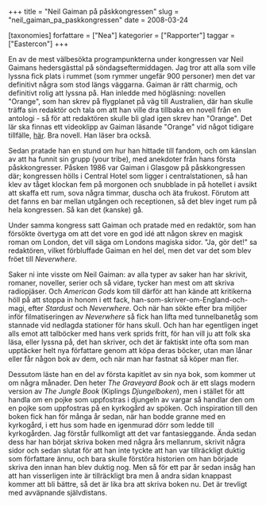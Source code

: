 +++
title = "Neil Gaiman på påskkongressen"
slug = "neil_gaiman_pa_paskkongressen"
date = 2008-03-24

[taxonomies]
forfattare = ["Nea"]
kategorier = ["Rapporter"]
taggar = ["Eastercon"]
+++

En av de mest välbesökta programpunkterna under kongressen var Neil Gaimans
hedersgästtal på söndagseftermiddagen. Jag tror att alla som ville lyssna
fick plats i rummet (som rymmer ungefär 900 personer) men det var definitivt
några som stod längs väggarna. Gaiman är rätt charmig, och definitivt rolig
att lyssna på. Han inledde med högläsning: novellen "Orange", som han skrev
på flygplanet på väg till Australien, där han skulle träffa sin redaktör och
tala om att han ville dra tillbaka en novell från en antologi - så för att
redaktören skulle bli glad igen skrev han "Orange". Det lär ska finnas ett
videoklipp av Gaiman läsande "Orange" vid något tidigare tillfälle,
[här](http://video.google.com/videoplay?docid=4252431117888232778). Bra
novell. Han läser bra också.

Sedan pratade han en stund om hur han hittade till fandom, och om känslan av
att ha funnit sin grupp (your tribe), med anekdoter från hans första
påskkongresser. Påsken 1986 var Gaiman i Glasgow på påskkongressen där;
kongressen hölls i Central Hotel som ligger i centralstationen, så han klev
av tåget klockan fem på morgonen och snubblade in på hotellet i avsikt att
skaffa ett rum, sova några timmar, duscha och äta frukost. Förutom att det
fanns en bar mellan utgången och receptionen, så det blev inget rum på hela
kongressen. Så kan det (kanske) gå.

Under samma kongress satt Gaiman och pratade med en redaktör, som han
försökte övertyga om att det vore en god idé att någon skrev en magisk roman
om London, det vill säga om Londons magiska sidor. "Ja, gör det!" sa
redaktören, vilket förbluffade Gaiman en hel del, men det var det som blev
fröet till _Neverwhere_.

Saker ni inte visste om Neil Gaiman: av alla typer av saker han har skrivit,
romaner, noveller, serier och så vidare, tycker han mest om att skriva
radiopjäser. Och _American Gods_ kom till därför att han kände att kritikerna
höll på att stoppa in honom i ett fack, han-som-skriver-om-England-och-magi,
efter _Stardust_ och _Neverwhere_. Och när han sökte efter bra miljöer inför
filmatiseringen av _Neverwhere_ så fick han lifta med tunnelbanetåg som
stannade vid nedlagda stationer för hans skull. Och han har egentligen inget
alls emot att talböcker med hans verk sprids fritt, för han vill ju att folk
ska läsa, eller lyssna på, det han skriver, och det är faktiskt inte ofta som
man upptäcker helt nya författare genom att köpa deras böcker, utan man lånar
eller får någon bok av dem, och när man har fastnat så köper man fler.

Dessutom läste han en del av första kapitlet av sin nya bok, som kommer ut om
några månader. Den heter _The Graveyard Book_ och är ett slags modern
version av _The Jungle Book_ (Kiplings _Djungelboken_), men i stället
för att handla om en pojke som uppfostras i djungeln av vargar så handlar den
om en pojke som uppfostras på en kyrkogård av spöken. Och inspiration till
den boken fick han för många år sedan, när han bodde granne med en kyrkogård,
i ett hus som hade en igenmurad dörr som ledde till kyrkogården. Jag förstår
fullkomligt att det var fantasieggande. Ända sedan dess har han börjat skriva
boken med några års mellanrum, skrivit några sidor och sedan slutat för att
han inte tyckte att han var tillräckligt duktig som författare ännu, och bara
skulle förstöra historien om han började skriva den innan han blev duktig
nog. Men så för ett par år sedan insåg han att han visserligen inte är
tillräckligt bra men å andra sidan knappast kommer att bli bättre, så det är
lika bra att skriva boken nu. Det är trevligt med avväpnande självdistans.
